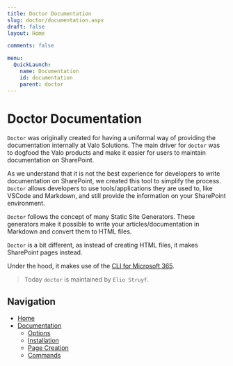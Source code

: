 ```yaml
---
title: Doctor Documentation
slug: doctor/documentation.aspx
draft: false
layout: Home

comments: false

menu:
  QuickLaunch:
    name: Documentation
    id: documentation
    parent: doctor
---
```


# Doctor Documentation

`Doctor` was originally created for having a uniformal way of providing the documentation internally at Valo Solutions. The main driver for `doctor` was to dogfood the Valo products and make it easier for users to maintain documentation on SharePoint.

As we understand that it is not the best experience for developers to write documentation on SharePoint, we created this tool to simplify the process. `Doctor` allows developers to use tools/applications they are used to, like VSCode and Markdown, and still provide the information on your SharePoint environment.

`Doctor` follows the concept of many Static Site Generators. These generators make it possible to write your articles/documentation in Markdown and convert them to HTML files. 

`Doctor` is a bit different, as instead of creating HTML files, it makes SharePoint pages instead. 

Under the hood, it makes use of the [CLI for Microsoft 365](https://pnp.github.io/cli-microsoft365/).

> Today `doctor` is maintained by `Elio Struyf`.

## Navigation

- [Home](../home)
- [Documentation](.)
  - [Options](./options)
  - [Installation](./installation)
  - [Page Creation](./page-creation)
  - [Commands](./commands)